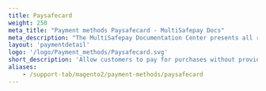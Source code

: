 ```yaml
---
title: Paysafecard
weight: 250
meta_title: "Payment methods Paysafecard - MultiSafepay Docs"
meta_description: "The MultiSafepay Documentation Center presents all relevant information about our Plugins and API. You can also find support pages for Payment Methods, Tools and General Questions as well as the contact details of our Support and Integration Teams."
layout: 'paymentdetail'
logo: '/logo/Payment_methods/Paysafecard.svg'
short_description: 'Allow customers to pay for purchases without providing any sensitive financial information.'
aliases:
    - /support-tab/magento2/payment-methods/paysafecard
---
```

